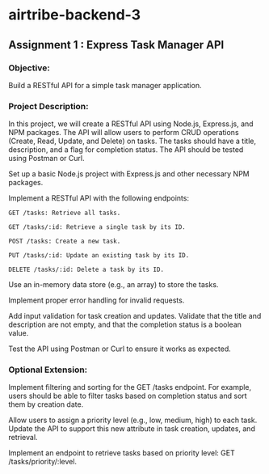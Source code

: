 # airtribe-backend-3

## Assignment 1 : Express Task Manager API

### Objective:

Build a RESTful API for a simple task manager application.

### Project Description:

In this project, we will create a RESTful API using Node.js, Express.js, and NPM packages. The API will allow users to perform CRUD operations (Create, Read, Update, and Delete) on tasks. The tasks should have a title, description, and a flag for completion status. The API should be tested using Postman or Curl.

Set up a basic Node.js project with Express.js and other necessary NPM packages.

Implement a RESTful API with the following endpoints:

```
GET /tasks: Retrieve all tasks.

GET /tasks/:id: Retrieve a single task by its ID.

POST /tasks: Create a new task.

PUT /tasks/:id: Update an existing task by its ID.

DELETE /tasks/:id: Delete a task by its ID.
```

Use an in-memory data store (e.g., an array) to store the tasks.

Implement proper error handling for invalid requests.

Add input validation for task creation and updates. Validate that the title and description are not empty, and that the completion status is a boolean value.

Test the API using Postman or Curl to ensure it works as expected.

### Optional Extension:

Implement filtering and sorting for the GET /tasks endpoint. For example, users should be able to filter tasks based on completion status and sort them by creation date.

Allow users to assign a priority level (e.g., low, medium, high) to each task. Update the API to support this new attribute in task creation, updates, and retrieval.


Implement an endpoint to retrieve tasks based on priority level: GET /tasks/priority/:level.